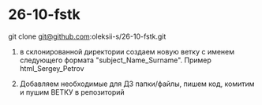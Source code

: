 # 26-10-fstk

git clone git@github.com:oleksii-s/26-10-fstk.git

1. в склонированной директории создаем новую ветку с именем следующего формата "subject_Name_Surname".
  Пример html_Sergey_Petrov 

2. Добавляем необходимые для ДЗ папки/файлы, пишем код, комитим и пушим ВЕТКУ в репозиторий
